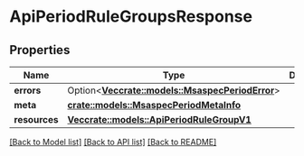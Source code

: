 # ApiPeriodRuleGroupsResponse

## Properties

Name | Type | Description | Notes
------------ | ------------- | ------------- | -------------
**errors** | Option<[**Vec<crate::models::MsaspecPeriodError>**](msaspec.Error.md)> |  | [optional]
**meta** | [**crate::models::MsaspecPeriodMetaInfo**](msaspec.MetaInfo.md) |  |
**resources** | [**Vec<crate::models::ApiPeriodRuleGroupV1>**](api.RuleGroupV1.md) |  |

[[Back to Model list]](../README.md#documentation-for-models) [[Back to API list]](../README.md#documentation-for-api-endpoints) [[Back to README]](../README.md)
